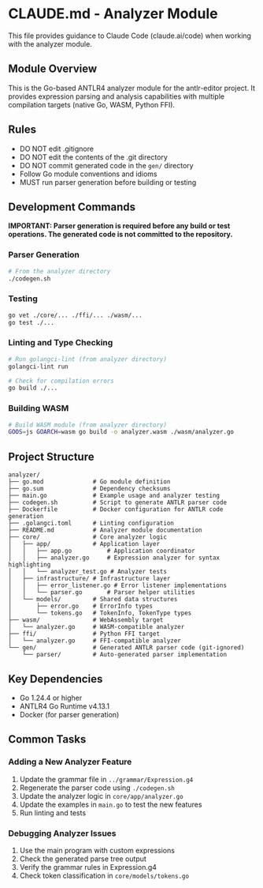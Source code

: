 # CLAUDE.md - Analyzer Module

This file provides guidance to Claude Code (claude.ai/code) when working with the analyzer module.

## Module Overview

This is the Go-based ANTLR4 analyzer module for the antlr-editor project. It provides expression parsing and analysis capabilities with multiple compilation targets (native Go, WASM, Python FFI).

## Rules

- DO NOT edit .gitignore
- DO NOT edit the contents of the .git directory
- DO NOT commit generated code in the `gen/` directory
- Follow Go module conventions and idioms
- MUST run parser generation before building or testing

## Development Commands

**IMPORTANT: Parser generation is required before any build or test operations. The generated code is not committed to the repository.**

### Parser Generation

```bash
# From the analyzer directory
./codegen.sh
```

### Testing

```bash
go vet ./core/... ./ffi/... ./wasm/... 
go test ./...
```

### Linting and Type Checking

```bash
# Run golangci-lint (from analyzer directory)
golangci-lint run

# Check for compilation errors
go build ./...
```

### Building WASM

```bash
# Build WASM module (from analyzer directory)
GOOS=js GOARCH=wasm go build -o analyzer.wasm ./wasm/analyzer.go
```

## Project Structure

```
analyzer/
├── go.mod              # Go module definition
├── go.sum              # Dependency checksums
├── main.go             # Example usage and analyzer testing
├── codegen.sh          # Script to generate ANTLR parser code
├── Dockerfile          # Docker configuration for ANTLR code generation
├── .golangci.toml      # Linting configuration
├── README.md           # Analyzer module documentation
├── core/               # Core analyzer logic
│   ├── app/            # Application layer
│   │   ├── app.go          # Application coordinator
│   │   ├── analyzer.go     # Expression analyzer for syntax highlighting
│   │   └── analyzer_test.go # Analyzer tests
│   ├── infrastructure/ # Infrastructure layer
│   │   ├── error_listener.go # Error listener implementations
│   │   └── parser.go       # Parser helper utilities
│   └── models/         # Shared data structures
│       ├── error.go    # ErrorInfo types
│       └── tokens.go   # TokenInfo, TokenType types
├── wasm/               # WebAssembly target
│   └── analyzer.go     # WASM-compatible analyzer
├── ffi/                # Python FFI target
│   └── analyzer.go     # FFI-compatible analyzer
└── gen/                # Generated ANTLR parser code (git-ignored)
    └── parser/         # Auto-generated parser implementation
```

## Key Dependencies

- Go 1.24.4 or higher
- ANTLR4 Go Runtime v4.13.1
- Docker (for parser generation)

## Common Tasks

### Adding a New Analyzer Feature
1. Update the grammar file in `../grammar/Expression.g4`
2. Regenerate the parser code using `./codegen.sh`
3. Update the analyzer logic in `core/app/analyzer.go`
4. Update the examples in `main.go` to test the new features
5. Run linting and tests

### Debugging Analyzer Issues
1. Use the main program with custom expressions
2. Check the generated parse tree output
3. Verify the grammar rules in Expression.g4
4. Check token classification in `core/models/tokens.go`
